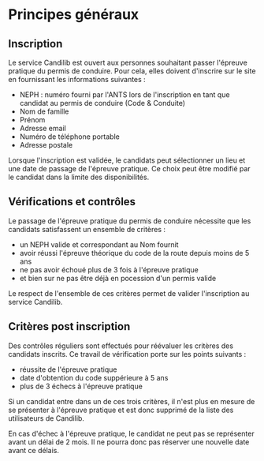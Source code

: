 # Principes généraux

## Inscription
Le service Candilib est ouvert aux personnes souhaitant passer l'épreuve pratique du permis de conduire. Pour cela, elles doivent d'inscrire sur le site en fournissant les informations suivantes :
* NEPH : numéro fourni par l'ANTS lors de l'inscription en tant que candidat au permis de conduire (Code & Conduite)
* Nom de famille
* Prénom
* Adresse email
* Numéro de téléphone portable
* Adresse postale

Lorsque l'inscription est validée, le candidats peut sélectionner un lieu et une date de passage de l'épreuve pratique. Ce choix peut être modifié par le candidat dans la limite des disponibilités.

## Vérifications et contrôles

Le passage de l'épreuve pratique du permis de conduire nécessite que les candidats satisfassent un ensemble de critères :
* un NEPH valide et correspondant au Nom fournit
* avoir réussi l'épreuve théorique du code de la route depuis moins de 5 ans
* ne pas avoir échoué plus de 3 fois à l'épreuve pratique
* et bien sur ne pas être déjà en pocession d'un permis valide 

Le respect de l'ensemble de ces critères permet de valider l'inscription au service Candilib.

## Critères post inscription
Des contrôles réguliers sont effectués pour réévaluer les critères des candidats inscrits. Ce travail de vérification porte sur les points suivants :
* réussite de l'épreuve pratique
* date d'obtention du code suppérieure à 5 ans
* plus de 3 échecs à l'épreuve pratique

Si un candidat entre dans un de ces trois critères, il n'est plus en mesure de se présenter à l'épreuve pratique et est donc supprimé de la liste des utilisateurs de Candilib.

En cas d'échec à l'épreuve pratique, le candidat ne peut pas se représenter avant un délai de 2 mois. Il ne pourra donc pas réserver une nouvelle date avant ce délais.